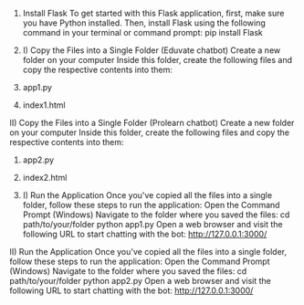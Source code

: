 1. Install Flask
To get started with this Flask application, first, make sure you have Python installed. Then, install Flask using the following command in your terminal or command prompt:
pip install Flask

2. I) Copy the Files into a Single Folder (Eduvate chatbot)
Create a new folder on your computer 
Inside this folder, create the following files and copy the respective contents into them:
1. app1.py
2. index1.html

II) Copy the Files into a Single Folder (Prolearn chatbot)
Create a new folder on your computer 
Inside this folder, create the following files and copy the respective contents into them:
1. app2.py
2. index2.html

3. I) Run the Application
Once you've copied all the files into a single folder, follow these steps to run the application:
Open the Command Prompt (Windows)
Navigate to the folder where you saved the files:
cd path/to/your/folder
python app1.py
Open a web browser and visit the following URL to start chatting with the bot:
http://127.0.0.1:3000/

II) Run the Application
Once you've copied all the files into a single folder, follow these steps to run the application:
Open the Command Prompt (Windows)
Navigate to the folder where you saved the files:
cd path/to/your/folder
python app2.py
Open a web browser and visit the following URL to start chatting with the bot:
http://127.0.0.1:3000/
